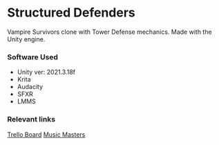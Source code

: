 # Structured Defenders
Vampire Survivors clone with Tower Defense mechanics. Made with the Unity engine.

<h3>Software Used</h3>
<ul>
  <li>Unity ver: 2021.3.18f</li>
  <li>Krita</li>
  <li>Audacity</li>
  <li>SFXR</li>
  <li>LMMS</li>
</ul>

<h3>Relevant links</h3>

<a href="https://trello.com/b/gyzyZ28G/tower-survivors">Trello Board</a>
<a href="https://drive.google.com/drive/folders/1AxqGE2Ii_GCsynkKBQigp4alIicA7Bdr?usp=drive_link">Music Masters</a>

